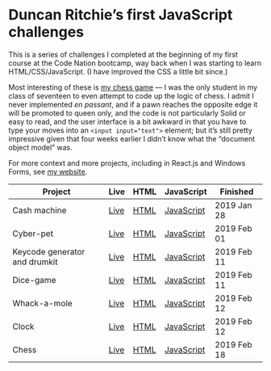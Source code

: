 # Duncan Ritchie’s first JavaScript challenges
This is a series of challenges I completed at the beginning of my first course at the Code Nation bootcamp, way back when I was starting to learn HTML/CSS/JavaScript. (I have improved the CSS a little bit since.)

Most interesting of these is [my chess game](https://www.duncanritchie.co.uk/jsChallenges/chess/chess.html) — I was the only student in my class of seventeen to even attempt to code up the logic of chess. I admit I never implemented *en passant*, and if a pawn reaches the opposite edge it will be promoted to queen only, and the code is not particularly Solid or easy to read, and the user interface is a bit awkward in that you have to type your moves into an `<input input="text">` element; but it’s still pretty impressive given that four weeks earlier I didn’t know what the “document object model” was.

For more context and more projects, including in React.js and Windows Forms, see [my website](https://www.duncanritchie.co.uk/code.html).

Project | Live | HTML | JavaScript | Finished
--------|------|------|------------|---------
Cash machine | [Live](https://www.duncanritchie.co.uk/jsChallenges/cashmachine/cashmachine.html) | [HTML](./cashmachine/cashmachine.html) | [JavaScript](./cashmachine/cashmachine.js) |  2019 Jan 28
Cyber-pet | [Live](https://www.duncanritchie.co.uk/jsChallenges/cyberpet/cyberpet.html) | [HTML](./cyberpet/cyberpet.html) | [JavaScript](./cyberpet/cyberpet.js) |  2019 Feb 01
Keycode generator and drumkit | [Live](https://www.duncanritchie.co.uk/jsChallenges/keycode-drumkit/keycode-drumkit.html) | [HTML](./keycode-drumkit/keycode-drumkit.html) | [JavaScript](./keycode-drumkit/keycode-drumkit.js) |  2019 Feb 11
Dice-game | [Live](https://www.duncanritchie.co.uk/jsChallenges/dice/dice.html) | [HTML](./dice/dice.html) | [JavaScript](./dice/dice.js) |  2019 Feb 11
Whack-a-mole | [Live](https://www.duncanritchie.co.uk/jsChallenges/whackamole/whackamole.html) | [HTML](./whackamole/whackamole.html) | [JavaScript](./whackamole/whackamole.js) |  2019 Feb 12
Clock | [Live](https://www.duncanritchie.co.uk/jsChallenges/clock/clock.html) | [HTML](./clock/clock.html) | [JavaScript](./clock/clock.js) |  2019 Feb 12
Chess | [Live](https://www.duncanritchie.co.uk/jsChallenges/chess/chess.html) | [HTML](./chess/chess.html) | [JavaScript](./chess/chess.js) |  2019 Feb 18
